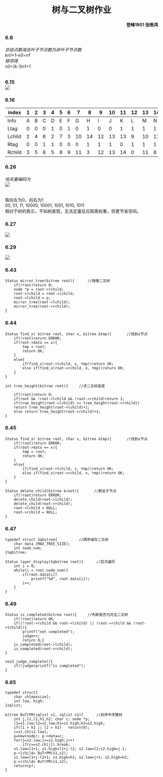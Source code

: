 # <center> 树与二叉树作业 </center>
#### <p align="Right"> 登峰1901 张皓鸿 </p>
### 6.8
###### 总结点数减去叶子节点数为非叶子节点数<br>kn1+1-n0=n1<br>移项得<br>n0=(k-1)n1+1
### 6.15<br>![](15.png)
### 6.16
|index | 1 | 2 | 3 | 4 | 5 | 6 | 7 | 8 | 9 | 10 | 11 | 12 | 13 | 14 |
|----- |---|---|---|---|---|---|---|---|---|----|----|----|----|----|
|Info  |A|B|C|D|E|F|G|H|I|J|K|L|M|N|
|Ltag  |0|0|0|1|0|1|0|1|0|0|1|1|1|1|
|Lchild|2|4|6|2|7|3|10|14|12|13|13|9|10|11|
|Rtag  |0|0|1|1|0|0|0|1|1|1|0|1|1|1|
|Rchild|3|5|6|5|8|9|11|3|12|13|14|0|11|8|

### 6.26
###### 哈夫曼编码为<br>![](26_2.png)<br>
取向左为0，向右为1<br>00, 01, 11, 10000, 10001, 1001, 1010, 1011<br>相对于树的表示，不如树直观，无法定量反应距离权重，但更节省空间。
### 6.27
![](27.png)
### 6.29
![](29.png)
### 6.43
```
Status mirror_tree(bitree root){      //镜像二叉树
    if(!root)return 0;
    node *p = root->rchild;
    root->rchild = root->lchild;
    root->lchild = p;
    mirror_tree(root->lchild);
    mirror_tree(root->rchild);
}
```

### 6.44
```
Status find_x( bitree root, char x, bitree &tmp){       //找到x节点
    if(!root)return ERROR;
    if(root->data == x){
        tmp = root;
        return OK;
    }
    else{
        if(find_x(root->lchild, x, tmp))return OK;
        else if(find_x(root->rchild, x, tmp))return OK;
    }
}

int tree_height(bitree root){     //求二叉树高度

    if(!root)return 0;
    if(root && !root->lchild && !root->rchild)return 1;
    if(tree_height(root->lchild) >= tree_height(root->rchild))
    return tree_height(root->lchild)+1;
    else return tree_height(root->rchild)+1;
}
```
### 6.45
```
Status find_x( bitree root, char x, bitree &tmp){       //找到x节点
    if(!root)return ERROR;
    if(root->data == x){
        tmp = root;
        return OK;
    }
    else{
        if(find_x(root->lchild, x, tmp))return OK;
        else if(find_x(root->rchild, x, tmp))return OK;
    }
}

Status delete_child(bitree &root){       //删去子节点
    if(!root)return ERROR;
    delete_child(root->lchild);
    delete_child(root->rchild);
    root->lchild = NULL;
    root->rchild = NULL;
}
```
### 6.47
```
typedef struct Sqbitree{          //顺序储存二叉树
    char data [MAX_TREE_SIZE];
    int node_num;
}Sqbitree;

Status layer_display(Sqbitree root){      //层次遍历
    int i = 0;
    while(i < root.node_num){
        if(root.data[i])
            printf("%d", root.data[i]);
        i++;
    }
}
```
### 6.49
```
Status is_completed(bitree root){     //判断是否为完全二叉树
    if(!root)return OK;
    if((!root->rchild && root->lchild) || (root->rchild && !root->lchild)){
        printf("not completed");
        judge++;
        return 0;}
    is_completed(root->lchild);
    is_completed(root->rchild);
}

void judge_complete(){
    if(!judge)printf("is completed");
}
```
### 6.65
```
typedef struct{
    char ch[maxsize];
    int low, high;
}sqlist;

bitree BuTrPM(sqlist s1, sqlist s2){      //前序中序建树
    int j,l1,l2,h1,h2; char c; node *p;
    l1=s1.low;l2=s2.low;h1=s1.high;h2=s2.high;
    if(l1 > h1 || l2 > h2)   return(0);
    c=s1.ch[s1.low];
    p=new(node); p->data=c;
    for(j=s2.low;j<=s2.high;j++)
        if(c==s2.ch[j]) break;
    s1.low=l1+1; s1.high=l1+j-l2; s2.low=l2;s2.high=j-1;
    p->lchild= BuTrPM(s1,s2);
    s1.low=l1+j-l2+1; s1.high=h1; s2.low=j+1; s2.high=h2;
    p->rchild= BuTrPM(s1,s2);         
    return(p);
}
```
